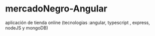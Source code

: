 # mercadoNegro-Angular
aplicación de tienda online (tecnologias :angular, typescript , express, nodeJS y  mongoDB) 
